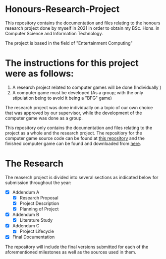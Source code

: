 # Honours-Research-Project
This repository contains the documentation and files relating to the honours research project done by myself in 2021 in order to obtain my BSc. Hons. in Computer Science and Information Technology. 

The project is based in the field of "Entertainment Computing"

# The instructions for this project were as follows:
1. A  research project related  to computer games  will  be  done (Individually )
2. A  computer  game  must  be developed (As a group; with the only stipulation being to avoid it being a "BFG" game)

The research project was done individually on a topic of our own choice that was approved by our supervisor, while the development of the computer game was done as a group. 

This repository only contains the documentation and files relating to the project as a whole and the research project. The repositiory for the computer game source code can be found at [this repository](https://github.com/GCWehmeyer/Spherical_Shadows) and the finished computer game can be found and downloaded from [here](https://josh-scg.itch.io/puzzle-ball-spherical-shadows).


# The Research 
The reaserch project is divided into several sections as indicated below for submission throughout the year:
- [x] Addendum A
  - [x] Research Proposal
  - [x] Project Description
  - [x] Planning of Project
- [x] Addendum B
  - [x] Literature Study
- [x] Addendum C
  - [x] Project Lifecycle
- [x] Final Documentation

The repository will include the final versions submitted for each of the aforementioned milestones as well as the sources used in them.
